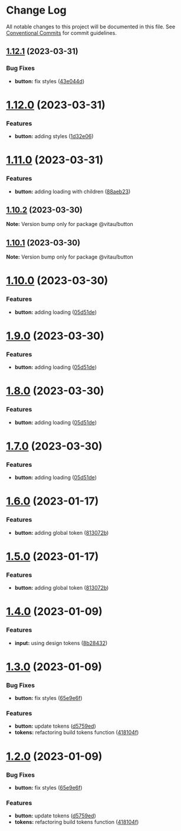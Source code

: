 # Change Log

All notable changes to this project will be documented in this file.
See [Conventional Commits](https://conventionalcommits.org) for commit guidelines.

## [1.12.1](https://github.com/VitauMX/vita-ui/compare/@vitau/button@1.12.0...@vitau/button@1.12.1) (2023-03-31)


### Bug Fixes

* **button:** fix styles ([43e044d](https://github.com/VitauMX/vita-ui/commit/43e044d6fdfcfe082275f65daf5e7103f4007b98))





# [1.12.0](https://github.com/VitauMX/vita-ui/compare/@vitau/button@1.11.0...@vitau/button@1.12.0) (2023-03-31)


### Features

* **button:** adding styles ([1d32e06](https://github.com/VitauMX/vita-ui/commit/1d32e06e6d0c12fb0b58bb7fa3898088f2125cda))





# [1.11.0](https://github.com/VitauMX/vita-ui/compare/@vitau/button@1.10.2...@vitau/button@1.11.0) (2023-03-31)


### Features

* **button:** adding loading with children ([88aeb23](https://github.com/VitauMX/vita-ui/commit/88aeb23a9a1e4e74ff0e8974ba5cd52ced6bceae))





## [1.10.2](https://github.com/VitauMX/vita-ui/compare/@vitau/button@1.10.0...@vitau/button@1.10.2) (2023-03-30)

**Note:** Version bump only for package @vitau/button





## [1.10.1](https://github.com/VitauMX/vita-ui/compare/@vitau/button@1.10.0...@vitau/button@1.10.1) (2023-03-30)

**Note:** Version bump only for package @vitau/button





# [1.10.0](https://github.com/VitauMX/vita-ui/compare/@vitau/button@1.6.0...@vitau/button@1.10.0) (2023-03-30)


### Features

* **button:** adding loading ([05d51de](https://github.com/VitauMX/vita-ui/commit/05d51ded5706e7319140c9ce1edb741f9cadbe7c))





# [1.9.0](https://github.com/VitauMX/vita-ui/compare/@vitau/button@1.6.0...@vitau/button@1.9.0) (2023-03-30)


### Features

* **button:** adding loading ([05d51de](https://github.com/VitauMX/vita-ui/commit/05d51ded5706e7319140c9ce1edb741f9cadbe7c))





# [1.8.0](https://github.com/VitauMX/vita-ui/compare/@vitau/button@1.6.0...@vitau/button@1.8.0) (2023-03-30)


### Features

* **button:** adding loading ([05d51de](https://github.com/VitauMX/vita-ui/commit/05d51ded5706e7319140c9ce1edb741f9cadbe7c))





# [1.7.0](https://github.com/VitauMX/vita-ui/compare/@vitau/button@1.6.0...@vitau/button@1.7.0) (2023-03-30)


### Features

* **button:** adding loading ([05d51de](https://github.com/VitauMX/vita-ui/commit/05d51ded5706e7319140c9ce1edb741f9cadbe7c))





# [1.6.0](https://github.com/VitauMX/vita-ui/compare/@vitau/button@1.4.0...@vitau/button@1.6.0) (2023-01-17)


### Features

* **button:** adding global token ([813072b](https://github.com/VitauMX/vita-ui/commit/813072b57f678d07487a03b046d4999c4bc2c413))





# [1.5.0](https://github.com/VitauMX/vita-ui/compare/@vitau/button@1.4.0...@vitau/button@1.5.0) (2023-01-17)


### Features

* **button:** adding global token ([813072b](https://github.com/VitauMX/vita-ui/commit/813072b57f678d07487a03b046d4999c4bc2c413))





# [1.4.0](https://github.com/VitauMX/vita-ui/compare/@vitau/button@1.3.0...@vitau/button@1.4.0) (2023-01-09)


### Features

* **input:** using design tokens ([8b28432](https://github.com/VitauMX/vita-ui/commit/8b28432ab3363e33ff43cf3065df9d13c47e0f36))





# [1.3.0](https://github.com/VitauMX/vita-ui/compare/@vitau/button@1.1.5...@vitau/button@1.3.0) (2023-01-09)


### Bug Fixes

* **button:** fix styles ([65e9e6f](https://github.com/VitauMX/vita-ui/commit/65e9e6f0184113291d5b55931a305fdfb62cbd55))


### Features

* **button:** update tokens ([d5759ed](https://github.com/VitauMX/vita-ui/commit/d5759ed168f562b890efb3688c77901069c53347))
* **tokens:** refactoring build tokens function ([418104f](https://github.com/VitauMX/vita-ui/commit/418104fa979af6a68bf4975c6ace361b93ca9d43))





# [1.2.0](https://github.com/VitauMX/vita-ui/compare/@vitau/button@1.1.5...@vitau/button@1.2.0) (2023-01-09)


### Bug Fixes

* **button:** fix styles ([65e9e6f](https://github.com/VitauMX/vita-ui/commit/65e9e6f0184113291d5b55931a305fdfb62cbd55))


### Features

* **button:** update tokens ([d5759ed](https://github.com/VitauMX/vita-ui/commit/d5759ed168f562b890efb3688c77901069c53347))
* **tokens:** refactoring build tokens function ([418104f](https://github.com/VitauMX/vita-ui/commit/418104fa979af6a68bf4975c6ace361b93ca9d43))
